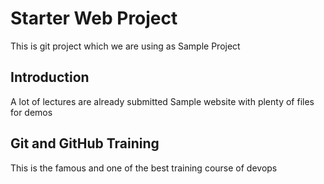 # Starter Web Project


 
This is git project which we are using as Sample Project

## Introduction
A lot of lectures are already submitted 
Sample website with plenty of files for demos

## Git and GitHub Training
This  is the famous and one of the best training course of devops

 
